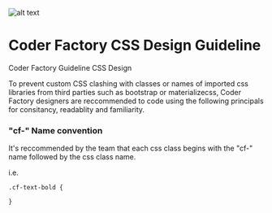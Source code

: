 ![alt text](https://github.com/coder-factory-academy/cf-guidline-css/blob/master/CFA.png "Logo Coder Factory")

# Coder Factory CSS Design Guideline
Coder Factory Guideline CSS Design

To prevent custom CSS clashing with classes or names of imported css libraries from third parties such as bootstrap or materializecss, Coder Factory designers are reccommended to code using the following principals for consitancy, readablity and familiarity.

### "cf-" Name convention
It's reccommended by the team that each css class begins with the "cf-" name followed by the css class name.

i.e.
```
.cf-text-bold {

}
```

